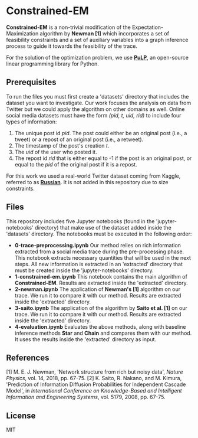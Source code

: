 # Constrained-EM

**Constrained-EM** is a non-trivial modification of the Expectation-Maximization algorithm by **Newman [1]** which incorporates a set of feasibility constraints and a set of auxiliary variables into a graph inference process to guide it towards the feasibility of the trace. 

For the solution of the optimization problem, we use **[PuLP](https://pypi.org/project/PuLP/)**, an open-source linear programming library for Python.

## Prerequisites

To run the files you must first create a 'datasets' directory that includes the dataset you want to investigate. Our work focuses the analysis on data from Twitter but we could apply the algorithm on other domains as well. Online social media datasets must have the form *(pid, t, uid, rid)* to include four types of information: 
1. The unique post id *pid*. The post could either be an original post (i.e., a tweet) or a repost of an original post (i.e., a retweet).
2. The timestamp of the post's creation *t*.
3. The *uid* of the user who posted it.
4. The repost id *rid* that is either equal to -1 if the post is an original post, or equal to the *pid* of the original post if it is a repost. 

For this work we used a real-world Twitter dataset coming from Kaggle, referred to as **[Russian](https://www.kaggle.com/borisch/russian-election-2018-twitter)**. It is not added in this repository due to size constraints.

## Files

This repository includes five Jupyter notebooks (found in the 'jupyter-notebooks' directory) that make use of the dataset added inside the 'datasets' directory. The notebooks must be executed in the following order:
- **0-trace-preprocessing.ipynb**
Our method relies on rich information extracted from a social media trace during the pre-processing phase. This notebook extracts necessary quantities that will be used in the next steps. All new information is extracted in an 'extracted' directory that must be created inside the 'jupyter-notebooks' directory.
- **1-constrained-em.ipynb**
This notebook contains the main algorithm of **Constrained-EM**. Results are extracted inside the 'extracted' directory.
- **2-newman.ipynb**
The application of **Newman's [1]** algorithm on our trace. We run it to compare it with our method. Results are extracted inside the 'extracted' directory.
- **3-saito.ipynb**
The application of the algorithm by **Saito et al. [1]** on our trace. We run it to compare it with our method. Results are extracted inside the 'extracted' directory.
- **4-evaluation.ipynb**
Evaluates the above methods, along with baseline inference methods **Star** and **Chain** and compares them with our method. It uses the results inside the 'extracted' directory as input.

## References
[1] M. E. J. Newman, 'Network structure from rich but noisy data', *Nature Physics*, vol. 14, 2018, pp. 67-75.
[2] K. Saito, R. Nakano, and M. Kimura, 'Prediction of Information Diffusion Probabilities for Independent Cascade Model', in *International Conference on Knowledge-Based and Intelligent Information and Engineering Systems*, vol. 5179, 2008, pp. 67-75.


## License

MIT

